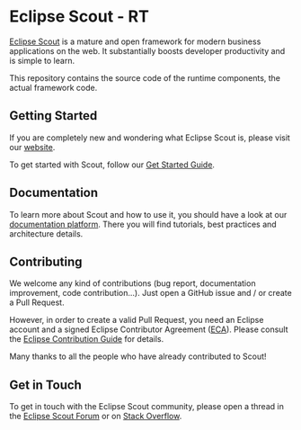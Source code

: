 # Eclipse Scout - RT

[Eclipse Scout](https://www.eclipse.org/scout/) is a mature and open framework for modern business applications on the web. It substantially boosts developer productivity and is simple to learn.

This repository contains the source code of the runtime components, the actual framework code.

## Getting Started

If you are completely new and wondering what Eclipse Scout is, please visit our [website](https://www.eclipse.org/scout/).

To get started with Scout, follow our [Get Started Guide](https://eclipsescout.github.io/stable/getstarted.html).

## Documentation

To learn more about Scout and how to use it, you should have a look at our [documentation platform](https://eclipsescout.github.io/). There you will find tutorials, best practices and architecture details.

## Contributing

We welcome any kind of contributions (bug report, documentation improvement, code contribution...). Just open a GitHub issue and / or create a Pull Request.

However, in order to create a valid Pull Request, you need an Eclipse account and a signed Eclipse Contributor Agreement ([ECA](https://www.eclipse.org/legal/ECA.php)).
Please consult the [Eclipse Contribution Guide](https://www.eclipse.org/projects/handbook/#contributing-contributors) for details.

Many thanks to all the people who have already contributed to Scout!

## Get in Touch

To get in touch with the Eclipse Scout community, please open a thread in the [Eclipse Scout Forum](https://www.eclipse.org/forums/index.php?t=thread&frm_id=174) or on [Stack Overflow](https://stackoverflow.com/tags/eclipse-scout).
